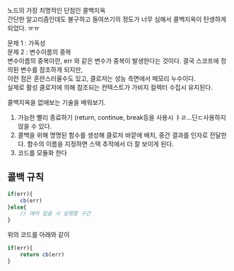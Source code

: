 노드의 가장 치명적인 단점인 콜백지옥     
간단한 알고리즘인데도 불구하고 들여쓰기의 정도가 너무 심해서 콜백지옥이 탄생하게 되었다. ㅠㅠ
  
문제 1 : 가독성   
문제 2 : 변수이름의 중복   
변수이름의 중복이란, err 와 같은 변수가 중복이 발생한다는 것이다. 결국 스코프에 정의된 변수를 참조하게 되지만,   
이런 점은 혼란스러울수도 있고, 클로저는 성능 측면에서 메모리 누수이다.   
실제로 활성 클로저에 의해 참조되는 컨텍스트가 가비지 컬렉터 수집시 유지된다.   

콜백지옥을 없애보는 기술을 배워보기.   

1. 가능한 빨리 종료하기
   (return, continue, break등을 사용시 ㅑㄹ...딘ㄷ사용하지 않을 수 있다. 
2. 콜백을 위해 명명된 함수를 생성해 클로저 바깥에 배치, 중간 결과를 인자로 전달한다. 함수의 이름을 지정하면 스택 추적에서 더 잘 보이게 된다.
3. 코드를 모듈화 한다 


## 콜백 규칙

```javascript
if(err){
    cb(err)
}else{
    // 에러 없을 시 실행할 구간
}
```

위의 코드를 아래와 같이 

```javascript
if(err){
    return cb(err)
}
```